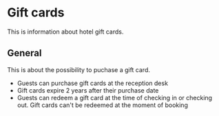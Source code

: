 # Gift cards

This is information about hotel gift cards.

## General

This is about the possibility to puchase a gift card.

- Guests can purchase gift cards at the reception desk
- Gift cards expire 2 years after their purchase date
- Guests can redeem a gift card at the time of checking in or checking out. Gift cards can't be redeemed at the moment of booking
